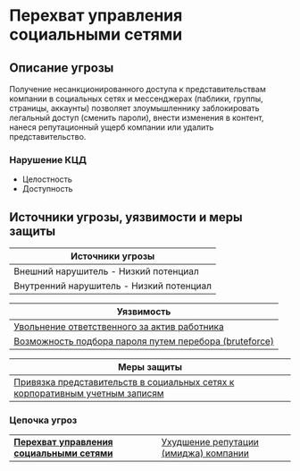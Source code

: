 # Перехват управления социальными сетями

## Описание угрозы
Получение несанкционированного доступа к представительствам компании в социальных сетях и мессенджерах (паблики, группы, страницы, аккаунты) позволяет злоумышленнику заблокировать легальный доступ (сменить пароли), внести изменения в контент, нанеся репутационный ущерб компании или удалить представительство.

### Нарушение КЦД
+ Целостность
+ Доступность

## Источники угрозы, уязвимости и меры защиты
|Источники угрозы|
|-|
|Внешний нарушитель - Низкий потенциал|
|Внутренний нарушитель - Низкий потенциал|

|Уязвимость|
|--------|
[Увольнение ответственного за актив работника](/vkr/vulnerabilities/page25)|
|[Возможность подбора пароля путем перебора (bruteforce)](/vkr/vulnerabilities/page26)|


|Меры защиты|
|--------|
|[Привязка представительств в социальных сетях к корпоративным учетным записям](/vkr/measures/page37)|





### Цепочка угроз
|||
|-|-|
|**[Перехват управления социальными сетями](/vkr/threats/page22)**|[Ухудшение репутации (имиджа) компании](/vkr/threats/page24)|


